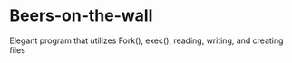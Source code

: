 # Beers-on-the-wall
Elegant program that utilizes  Fork(), exec(), reading, writing, and creating files 
